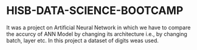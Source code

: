 # HISB-DATA-SCIENCE-BOOTCAMP
It was a project on Artificial Neural Network in which we have to compare the accurcy of ANN Model by changing its architecture i.e., by changing batch, layer etc. In this project a dataset of digits weas used. 
